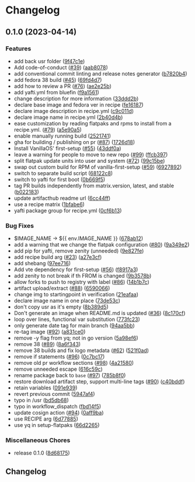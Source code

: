 # Changelog

## 0.1.0 (2023-04-14)


### Features

* add back usr folder ([9f47c1e](https://github.com/tepene/ublue-bayou/commit/9f47c1eddfc00779de2fc4c07bb6816bda9adf76))
* Add code-of-conduct ([#39](https://github.com/tepene/ublue-bayou/issues/39)) ([aab8078](https://github.com/tepene/ublue-bayou/commit/aab8078cfdc7d2354e057a0ca4771d3a53d2df4c))
* add conventional commit linting and release notes generator ([b7820b4](https://github.com/tepene/ublue-bayou/commit/b7820b4ba312ca939d0dc977ed9f6a08d135324b))
* add fedora 38 build ([#45](https://github.com/tepene/ublue-bayou/issues/45)) ([69fd4d7](https://github.com/tepene/ublue-bayou/commit/69fd4d7a57c5ce39331e47e8dedeb2a2f643190f))
* add how to review a PR ([#76](https://github.com/tepene/ublue-bayou/issues/76)) ([ae2e25b](https://github.com/tepene/ublue-bayou/commit/ae2e25b92f5ebebed2fcaad53ecfab651a639d12))
* add yafti.yml from bluefin ([f9a1561](https://github.com/tepene/ublue-bayou/commit/f9a1561f2c8a718890f4d932db8ce625342610e2))
* change description for more information ([33ddd2b](https://github.com/tepene/ublue-bayou/commit/33ddd2bbac6eebbf4716af0465808f2e2fe56ebc))
* declare base image and fedora ver in recipe ([fe16187](https://github.com/tepene/ublue-bayou/commit/fe16187a92400865b4f96e82ce4d6781478bdfe6))
* declare image description in recipe.yml ([c9c011d](https://github.com/tepene/ublue-bayou/commit/c9c011d842a9ef9ec5d3976a0fd167b22ca0f0ed))
* declare image name in recipe.yml ([2b40d4b](https://github.com/tepene/ublue-bayou/commit/2b40d4b4367c669f1e557194db7bc14ac40f8b53))
* ease customization by reading flatpaks and rpms to install from a recipe.yml. ([#79](https://github.com/tepene/ublue-bayou/issues/79)) ([a5e90a5](https://github.com/tepene/ublue-bayou/commit/a5e90a588f58a938405bf513d1032955be34028e))
* enable manually running build ([2521741](https://github.com/tepene/ublue-bayou/commit/2521741049e25b13c3865225be26c3d63aa84a21))
* gha for building / publishing on pr ([#87](https://github.com/tepene/ublue-bayou/issues/87)) ([1726d18](https://github.com/tepene/ublue-bayou/commit/1726d182ee95ce5eb13f47212799a68b63c5aefc))
* Install VanillaOS' first-setup ([#55](https://github.com/tepene/ublue-bayou/issues/55)) ([43ddf0a](https://github.com/tepene/ublue-bayou/commit/43ddf0a123911f9dedc3a76dcfc314a7cb37e871))
* leave a warning for people to move to new repo ([#99](https://github.com/tepene/ublue-bayou/issues/99)) ([ffcb397](https://github.com/tepene/ublue-bayou/commit/ffcb3973bd540d679ab033ed94de6336b903e7dd))
* split flatpak update units into user and system ([#72](https://github.com/tepene/ublue-bayou/issues/72)) ([99c15be](https://github.com/tepene/ublue-bayou/commit/99c15be6f012cb590891c5ef16b2613dc538d144))
* swap out custom build for RPM of vanilla-first-setup ([#59](https://github.com/tepene/ublue-bayou/issues/59)) ([6927892](https://github.com/tepene/ublue-bayou/commit/6927892581dadf8f31419a0d9b070bb7268513ba))
* switch to separate build script ([68122c8](https://github.com/tepene/ublue-bayou/commit/68122c87cacbadc47bd85403c2d1c5b5b49eab3f))
* switch to yafti for first boot ([0b669f5](https://github.com/tepene/ublue-bayou/commit/0b669f5bb502c5e334474c54c95fbb7fed184b36))
* tag PR builds independently from matrix.version, latest, and stable ([b022183](https://github.com/tepene/ublue-bayou/commit/b02218386235e6d40a11a48b5b1171e9acf8d1eb))
* update artifacthub readme url ([6cc44ff](https://github.com/tepene/ublue-bayou/commit/6cc44ff4a9462727260733d9c973aae5a3f90c46))
* use a recipe matrix ([1bfabe6](https://github.com/tepene/ublue-bayou/commit/1bfabe674e92dd5bf7fc12956941857de4eacd0a))
* yafti package group for recipe.yml ([0cf6b13](https://github.com/tepene/ublue-bayou/commit/0cf6b13b6c44135848ae9a400b2fa3aa5aed657d))


### Bug Fixes

* $IMAGE_NAME -&gt; ${{ env.IMAGE_NAME }} ([678ab12](https://github.com/tepene/ublue-bayou/commit/678ab12c5ac41751775ca6898d09e2d09ea2d8b3))
* add a warning that we change the flatpak configuration ([#80](https://github.com/tepene/ublue-bayou/issues/80)) ([9a349e2](https://github.com/tepene/ublue-bayou/commit/9a349e2625791b90c11f640938060344ec3e4bd5))
* add pip for yafti, remove zenity (unneeded) ([9e827fe](https://github.com/tepene/ublue-bayou/commit/9e827fe6be1495221cecc83746d266a78c55ba96))
* add recipe build arg ([#23](https://github.com/tepene/ublue-bayou/issues/23)) ([a27e3cf](https://github.com/tepene/ublue-bayou/commit/a27e3cfa13fbf76e145a6fcd4bb469d42daf5995))
* add shebang ([97ee716](https://github.com/tepene/ublue-bayou/commit/97ee7169f4a287520b516bc377b90046b717daaf))
* Add vte dependency for first-setup ([#56](https://github.com/tepene/ublue-bayou/issues/56)) ([f8917a3](https://github.com/tepene/ublue-bayou/commit/f8917a3258196f85b8e3805f5ebcb1c9c0db06a7))
* add zenity to not break if th FROM is changed ([9b3578b](https://github.com/tepene/ublue-bayou/commit/9b3578b2175d4ad2427736ff7a7e3bc962ea35f0))
* allow forks to push to registry with label ([#86](https://github.com/tepene/ublue-bayou/issues/86)) ([14b1b7c](https://github.com/tepene/ublue-bayou/commit/14b1b7cb044ec616817aa30075609469dcb9986b))
* artifact upload/extract ([#88](https://github.com/tepene/ublue-bayou/issues/88)) ([6590066](https://github.com/tepene/ublue-bayou/commit/6590066ebcf72d6c4a56730dd682088db17d7df0))
* change img to startingpoint in verification ([21eafaa](https://github.com/tepene/ublue-bayou/commit/21eafaa3c09c888f8b90a0345855a5024a24dacb))
* declare image name in one place ([73de53c](https://github.com/tepene/ublue-bayou/commit/73de53cd39fbc4a5c84e27d9df7215f91d689ab4))
* don't copy usr as it's empty ([8b389d5](https://github.com/tepene/ublue-bayou/commit/8b389d5f049c6e9c74c9a742edf798d52beaab28))
* Don't generate an image when README.md is updated ([#36](https://github.com/tepene/ublue-bayou/issues/36)) ([8c170cf](https://github.com/tepene/ublue-bayou/commit/8c170cfe89dd306eec0940f4dc50ed245c94bc2b))
* loop over lines, functional var substitution ([773fc23](https://github.com/tepene/ublue-bayou/commit/773fc23804d7f6d5c044d46c28564a62d709f171))
* only generate date tag for main branch ([94aa5bb](https://github.com/tepene/ublue-bayou/commit/94aa5bb8df2aac0985d4c9422b19b0c03a3f25b0))
* re-tag image ([#92](https://github.com/tepene/ublue-bayou/issues/92)) ([a831ce0](https://github.com/tepene/ublue-bayou/commit/a831ce00df84d94e2bdb48013f650bcbb5b39568))
* remove -y flag from yq; not in  go version ([5a98ef6](https://github.com/tepene/ublue-bayou/commit/5a98ef653293d5d3a9b4f0920d3625291a93601a))
* remove 38 ([#89](https://github.com/tepene/ublue-bayou/issues/89)) ([8a6f343](https://github.com/tepene/ublue-bayou/commit/8a6f3433ad45b0f9f3da974a691001c02f498fb1))
* remove 38 builds and fix logo metadata ([#62](https://github.com/tepene/ublue-bayou/issues/62)) ([521f0ad](https://github.com/tepene/ublue-bayou/commit/521f0adcda598a1bf494d969df375f0c0a03a10c))
* remove if statements ([#96](https://github.com/tepene/ublue-bayou/issues/96)) ([0c7bc17](https://github.com/tepene/ublue-bayou/commit/0c7bc17666ae038a0504d24a0e683f724c734527))
* remove old pr workflow sections ([#98](https://github.com/tepene/ublue-bayou/issues/98)) ([4a21580](https://github.com/tepene/ublue-bayou/commit/4a21580f4e4d40692449bae61a75a555e8569be1))
* remove unneeded escape ([616c59c](https://github.com/tepene/ublue-bayou/commit/616c59c90bebd1d4dda24d5c28fa35adb067b13a))
* rename package back to `base` ([#97](https://github.com/tepene/ublue-bayou/issues/97)) ([785b8f0](https://github.com/tepene/ublue-bayou/commit/785b8f0d8adb8513bbe94b8918bfc0033ee0ca45))
* restore download artifact step, support multi-line tags ([#90](https://github.com/tepene/ublue-bayou/issues/90)) ([c40bddf](https://github.com/tepene/ublue-bayou/commit/c40bddfdf39a61545700ecb8123a02abd24a4f8f))
* retain variables ([091e939](https://github.com/tepene/ublue-bayou/commit/091e9396f2929bee6a3cf1606439377f75f13a92))
* revert previous commit ([5947af4](https://github.com/tepene/ublue-bayou/commit/5947af45da9ea324ab8c52e09142c916791d88e2))
* typo in /usr ([bd5db68](https://github.com/tepene/ublue-bayou/commit/bd5db68387150ee04afc348bfdfd42afdc4db167))
* typo in workflow_dispatch ([fbd14f5](https://github.com/tepene/ublue-bayou/commit/fbd14f502f6c2ceaeb02f6b7ddab246b7a507171))
* update cosign action ([#94](https://github.com/tepene/ublue-bayou/issues/94)) ([0aff9ba](https://github.com/tepene/ublue-bayou/commit/0aff9bac374c3494f57a360fd4426afe705bfee9))
* use RECIPE arg ([6d77885](https://github.com/tepene/ublue-bayou/commit/6d778859c82924e920198c69c2e27bbabdf3ea3e))
* use yq in setup-flatpaks ([66d2265](https://github.com/tepene/ublue-bayou/commit/66d22650f02cb4c551675614168b44eb89cb8345))


### Miscellaneous Chores

* release 0.1.0 ([8d68175](https://github.com/tepene/ublue-bayou/commit/8d68175e48061ac9b19b4cd2496d4fdd2c37111e))

## Changelog

